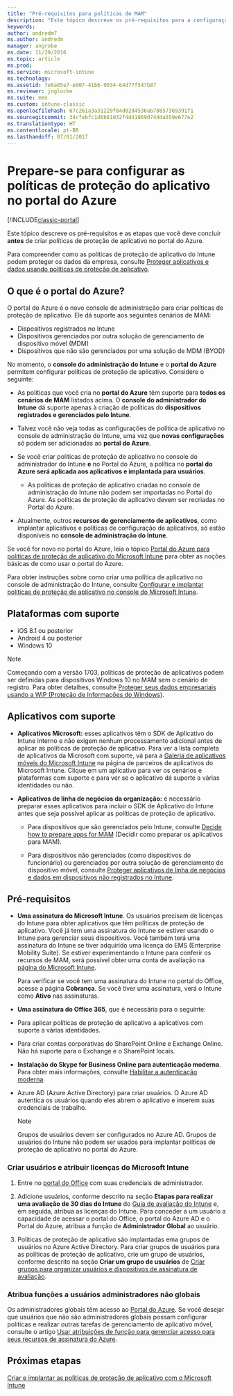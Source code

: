 ```yaml
---
title: "Pré-requisitos para políticas de MAM"
description: "Este tópico descreve os pré-requisitos para a configuração de usuários antes de criar políticas de gerenciamento de aplicativo móvel."
keywords: 
author: andredm7
ms.author: andredm
manager: angrobe
ms.date: 11/29/2016
ms.topic: article
ms.prod: 
ms.service: microsoft-intune
ms.technology: 
ms.assetid: 7e6a85e7-e007-41b6-9034-64d77f547b87
ms.reviewer: joglocke
ms.suite: ems
ms.custom: intune-classic
ms.openlocfilehash: 67c261a3a31229f84d02d4536ab78857369391f1
ms.sourcegitcommit: 34cfebfc1d8b81032f4d41869d74dda559e677e2
ms.translationtype: HT
ms.contentlocale: pt-BR
ms.lasthandoff: 07/01/2017
---
```

# <a name="get-ready-to-configure-app-protection-policies-in-the-azure-portal"></a>Prepare-se para configurar as políticas de proteção do aplicativo no portal do Azure

[!INCLUDE[classic-portal](../includes/classic-portal.md)]

Este tópico descreve os pré-requisitos e as etapas que você deve concluir **antes** de criar políticas de proteção de aplicativo no portal do Azure.

Para compreender como as políticas de proteção de aplicativo do Intune podem proteger os dados da empresa, consulte [Proteger aplicativos e dados usando políticas de proteção de aplicativo](protect-apps-and-data-with-microsoft-intune.md).

## <a name="what-is-the-azure-portal"></a>O que é o portal do Azure?

O portal do Azure é o novo console de administração para criar políticas de proteção de aplicativo. Ele dá suporte aos seguintes cenários de MAM:
- Dispositivos registrados no Intune
- Dispositivos gerenciados por outra solução de gerenciamento de dispositivo móvel (MDM)
- Dispositivos que não são gerenciados por uma solução de MDM (BYOD)

No momento, o **console do administração do Intune** e o **portal do Azure** permitem configurar políticas de proteção de aplicativo.  Considere o seguinte:

* As políticas que você cria no **portal do Azure** têm suporte para **todos os cenários de MAM** listados acima. O **console do administrador do Intune** dá suporte apenas à criação de políticas do **dispositivos registrados e gerenciados pelo Intune**.

* Talvez você não veja todas as configurações de política de aplicativo no console de administração do Intune, uma vez que **novas configurações** só podem ser adicionadas ao **portal do Azure**.

* Se você criar políticas de proteção de aplicativo no console do administrador do Intune **e** no Portal do Azure, a política no **portal do Azure será aplicada aos aplicativos e implantada para usuários**.
    * As políticas de proteção de aplicativo criadas no console de administração do Intune não podem ser importadas no Portal do Azure.  As políticas de proteção de aplicativo devem ser recriadas no Portal do Azure.


* Atualmente, outros **recursos de gerenciamento de aplicativos**, como implantar aplicativos e políticas de configuração de aplicativos, só estão disponíveis no **console de administração do Intune**.


Se você for novo no portal do Azure, leia o tópico [Portal do Azure para políticas de proteção de aplicativo do Microsoft Intune](azure-portal-for-microsoft-intune-mam-policies.md) para obter as noções básicas de como usar o portal do Azure.

Para obter instruções sobre como criar uma política de aplicativo no console de administração do Intune, consulte [Configurar e implantar políticas de proteção de aplicativo no console do Microsoft Intune](configure-and-deploy-mobile-application-management-policies-in-the-microsoft-intune-console.md).


##  <a name="supported-platforms"></a>Plataformas com suporte
- iOS 8.1 ou posterior
- Android 4 ou posterior
- Windows 10

>[!NOTE]
>Começando com a versão 1703, políticas de proteção de aplicativos podem ser definidas para dispositivos Windows 10 no MAM sem o cenário de registro. Para obter detalhes, consulte [Proteger seus dados empresariais usando a WIP (Proteção de Informações do Windows)](https://technet.microsoft.com/itpro/windows/keep-secure/protect-enterprise-data-using-wip).

##  <a name="supported-apps"></a>Aplicativos com suporte
* **Aplicativos Microsoft:** esses aplicativos têm o SDK de Aplicativo do Intune interno e não exigem nenhum processamento adicional antes de aplicar as políticas de proteção de aplicativo.
Para ver a lista completa de aplicativos da Microsoft com suporte, vá para a [Galeria de aplicativos móveis do Microsoft Intune](https://www.microsoft.com/cloud-platform/microsoft-intune-apps) na página de parceiros de aplicativos do Microsoft Intune. Clique em um aplicativo para ver os cenários e plataformas com suporte e para ver se o aplicativo dá suporte a várias identidades ou não.

* **Aplicativos de linha de negócios da organização:** é necessário preparar esses aplicativos para incluir o SDK de Aplicativo do Intune antes que seja possível aplicar as políticas de proteção de aplicativo.

  * Para dispositivos que são gerenciados pelo Intune, consulte [Decide how to prepare apps for MAM](/intune/apps-prepare-mobile-application-management) (Decidir como preparar os aplicativos para MAM).

  * Para dispositivos não gerenciados (como dispositivos do funcionário) ou gerenciados por outra solução de gerenciamento de dispositivo móvel, consulte [Proteger aplicativos de linha de negócios e dados em dispositivos não registrados no Intune](protect-line-of-business-apps-and-data-on-devices-not-enrolled-in-microsoft-intune.md).

## <a name="prerequisites"></a>Pré-requisitos

-   **Uma assinatura do Microsoft Intune**. Os usuários precisam de licenças do Intune para obter aplicativos que têm políticas de proteção de aplicativo.
Você já tem uma assinatura do Intune se estiver usando o Intune para gerenciar seus dispositivos. Você também terá uma assinatura do Intune se tiver adquirido uma licença do EMS (Enterprise Mobility Suite). Se estiver experimentando o Intune para conferir os recursos de MAM, será possível obter uma conta de avaliação na [página do Microsoft Intune](https://www.microsoft.com/server-cloud/products/microsoft-intune/).

    Para verificar se você tem uma assinatura do Intune no portal do Office, acesse a página **Cobrança**.  Se você tiver uma assinatura, verá o Intune como **Ativo** nas assinaturas.

-   **Uma assinatura do Office 365**, que é necessária para o seguinte:

  - Para aplicar políticas de proteção de aplicativo a aplicativos com suporte a várias identidades.

  - Para criar contas corporativas do SharePoint Online e Exchange Online. Não há suporte para o Exchange e o SharePoint locais.

-   **Instalação do Skype for Business Online para autenticação moderna**. Para obter mais informações, consulte [Habilitar a autenticação moderna](https://social.technet.microsoft.com/wiki/contents/articles/34339.skype-for-business-online-enable-your-tenant-for-modern-authentication.aspx).


- Azure AD (Azure Active Directory) para criar usuários. O Azure AD autentica os usuários quando eles abrem o aplicativo e inserem suas credenciais de trabalho.

    > [!NOTE]
    > Grupos de usuários devem ser configurados no Azure AD. Grupos de usuários do Intune não podem ser usados para implantar políticas de proteção de aplicativo no portal do Azure.

### <a name="create-users-and-assign-microsoft-intune-licenses"></a>Criar usuários e atribuir licenças do Microsoft Intune

1.  Entre no [portal do Office](https://portal.office.com) com suas credenciais de administrador.

2.  Adicione usuários, conforme descrito na seção **Etapas para realizar uma avaliação de 30 dias do Intune** do [Guia de avaliação do Intune](/intune-classic/understand-explore/get-started-with-a-30-day-trial-of-microsoft-intune) e, em seguida, atribua as licenças do Intune. Para conceder a um usuário a capacidade de acessar o portal do Office, o portal do Azure AD e o Portal do Azure, atribua a função de **Administrador Global** ao usuário.

5.  Políticas de proteção de aplicativo são implantadas ema grupos de usuários no Azure Active Directory. Para criar grupos de usuários para as políticas de proteção de aplicativo, crie um grupo de usuários, conforme descrito na seção **Criar um grupo de usuários** de [Criar grupos para organizar usuários e dispositivos de assinatura de avaliação](/intune-classic/understand-explore/get-started-with-a-30-day-trial-of-microsoft-intune-step-3).

### <a name="assign-roles-to-non-global-admin-users"></a>Atribua funções a usuários administradores não globais

Os administradores globais têm acesso ao [Portal do Azure](https://portal.azure.com).  Se você desejar que usuários que não são administradores globais possam configurar políticas e realizar outras tarefas de gerenciamento de aplicativo móvel, consulte o artigo [Usar atribuições de função para gerenciar acesso para seus recursos de assinatura do Azure](https://azure.microsoft.com/documentation/articles/role-based-access-control-configure/).

## <a name="next-steps"></a>Próximas etapas
[Criar e implantar as políticas de proteção de aplicativo com o Microsoft Intune](create-and-deploy-mobile-app-management-policies-with-microsoft-intune.md)
